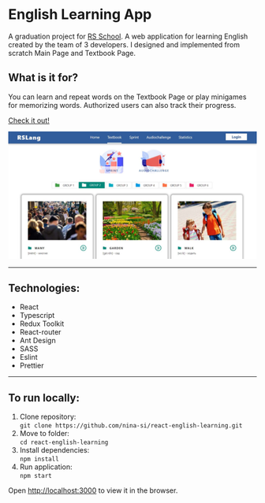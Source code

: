 # English Learning App

A graduation project for [RS School](https://rs.school/). A web application for learning English created by the team of 3 developers. I designed and implemented from scratch Main Page and Textbook Page.

## What is it for?

You can learn and repeat words on the Textbook Page or play minigames for memorizing words. Authorized users can also track their progress.

[Check it out!](https://react-eng.netlify.app/)

![preview](./src/assets/image/textbook-img.jpg)

---

## Technologies:

- React
- Typescript
- Redux Toolkit
- React-router
- Ant Design
- SASS
- Eslint
- Prettier

---

## To run locally:

1. Clone repository:  
   `git clone https://github.com/nina-si/react-english-learning.git`
2. Move to folder:  
   `cd react-english-learning`
3. Install dependencies:  
   `npm install`
4. Run application:  
   `npm start`

Open [http://localhost:3000](http://localhost:3000) to view it in the browser.
